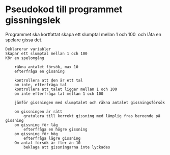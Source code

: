 ﻿# Pseudokod till programmet gissningslek

Programmet ska kortfattat skapa ett slumptal mellan 1 och 100  och låta en spelare gissa det.

```
Deklarerar variabler
Skapar ett slumptal mellan 1 och 100
Kör en spelomgång

	räkna antalet försök, max 10
	efterfråga en gissning
	
	kontrollera att den är ett tal
	om inte, efterfråga tal
	kontrollera att talet ligger mellan 1 och 100
	om inte efterfråga tal mellan 1 och 100

	jämför gissningen med slumptalet och räkna antalet gissningsförsök

	om gissningen är rätt
		gratulera till korrekt gissning med lämplig fras beroende på gissning
	om gissning för låg
		efterfråga en högre gissning
	om gissning för hög
		efterfråga lägre gissning
	Om antal försök är fler än 10
		beklaga att gissningarna inte lyckades
```
